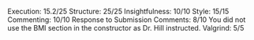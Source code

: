 Execution: 15.2/25
Structure: 25/25
Insightfulness: 10/10
Style: 15/15
Commenting: 10/10
Response to Submission Comments: 8/10
You did not use the BMI section in the constructor as Dr. Hill instructed.
Valgrind: 5/5
